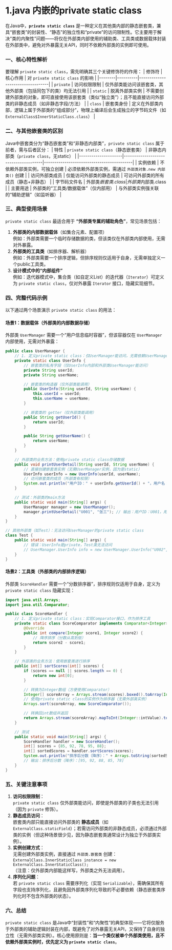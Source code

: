 # 1.java 内嵌的private static class

在Java中，**`private static class`** 是一种定义在其他类内部的静态嵌套类，兼具“嵌套类”的封装性、“静态”的独立性和“private”的访问限制性。它主要用于解决“类的内聚性”问题——将仅在外部类内部使用的辅助类、工具类或数据载体封装在外部类中，避免对外暴露无关API，同时不依赖外部类的实例即可使用。


### 一、核心特性解析
要理解 `private static class`，需先明确其三个关键修饰符的作用：
| 修饰符 | 核心作用 | 对 `private static class` 的影响 |
|--------|----------|----------------------------------|
| `private` | 访问权限限制 | 仅外部类能访问该嵌套类，其他外部类（包括同包下的类）均无法引用 |
| `static` | 脱离外部类实例 | 不需要创建外部类的对象，即可直接使用该嵌套类（类似“独立类”）；且不能直接访问外部类的非静态成员（如非静态字段/方法） |
| `class` | 嵌套类身份 | 定义在外部类内部，逻辑上属于外部类的“组成部分”，物理上编译后会生成独立的字节码文件（如 `ExternalClass$InnerStaticClass.class`） |


### 二、与其他嵌套类的区别
Java中嵌套类分为“静态嵌套类”和“非静态内部类”，`private static class` 属于前者，需与后者区分：
| 特性                | `private static class`（静态嵌套类） | 非静态内部类（`private class`，无static） |
|---------------------|--------------------------------------|-------------------------------------------|
| 实例依赖            | 不依赖外部类实例，可独立创建         | 必须依赖外部类实例，需通过 `外部类对象.new 内部类()` 创建 |
| 访问外部类成员      | 仅能访问外部类的静态成员             | 可访问外部类的所有成员（静态+非静态）     |
| 字节码文件名        | 外部类$嵌套类.class                   | 外部类$内部类.class                       |
| 主要用途            | 外部类的“工具类/数据载体”（仅内部用） | 与外部类实例强关联的“辅助逻辑”（如监听器） |


### 三、典型使用场景
`private static class` 最适合用于 **“外部类专属的辅助角色”**，常见场景包括：
1. **外部类的内部数据载体**（如集合元素、配置项）  
   例如：外部类需要一个临时存储数据的类，但该类仅在外部类内部使用，无需对外暴露。
2. **外部类的工具类**（如排序器、解析器）  
   例如：外部类需要一个排序逻辑，但排序规则仅适用于自身，无需单独定义一个public工具类。
3. **设计模式中的“内部组件”**  
   例如：迭代器模式中，集合类（如自定义List）的迭代器（`Iterator`）可定义为 `private static class`，仅对外暴露 `Iterator` 接口，隐藏实现细节。


### 四、完整代码示例
以下通过两个场景演示 `private static class` 的用法：


#### 场景1：数据载体（外部类的内部数据存储）
外部类 `UserManager` 需要一个“用户信息临时容器”，但该容器仅在 `UserManager` 内部使用，无需对外暴露：
```java
public class UserManager {
    // 1. 定义private static class：仅UserManager能访问，无需依赖UserManager实例
    private static class UserInfo {
        // 嵌套类的私有字段（仅UserInfo内部和外部类UserManager能访问）
        private String userId;
        private String userName;

        // 嵌套类的构造器（仅外部类能调用）
        public UserInfo(String userId, String userName) {
            this.userId = userId;
            this.userName = userName;
        }

        // 嵌套类的 getter（仅外部类能调用）
        public String getUserId() {
            return userId;
        }

        public String getUserName() {
            return userName;
        }
    }

    // 外部类的业务方法：使用private static class存储数据
    public void printUserDetail(String userId, String userName) {
        // 直接创建嵌套类实例（无需UserManager实例，因为是static）
        UserInfo userInfo = new UserInfo(userId, userName);
        // 访问嵌套类的成员（外部类有权限）
        System.out.println("用户ID：" + userInfo.getUserId() + "，用户名：" + userInfo.getUserName());
    }

    // 测试：外部类的main方法
    public static void main(String[] args) {
        UserManager manager = new UserManager();
        manager.printUserDetail("U001", "张三"); // 输出：用户ID：U001，用户名：张三
    }
}

// 其他外部类（如Test）：无法访问UserManager的private static class
class Test {
    public static void main(String[] args) {
        // 错误：UserInfo是private，Test类无法访问
        // UserManager.UserInfo info = new UserManager.UserInfo("U002", "李四");
    }
}
```


#### 场景2：工具类（外部类的内部排序逻辑）
外部类 `ScoreHandler` 需要一个“分数排序器”，排序规则仅适用于自身，定义为 `private static class` 隐藏实现：
```java
import java.util.Arrays;
import java.util.Comparator;

public class ScoreHandler {
    // 1. 定义private static class：实现Comparator接口，作为排序工具
    private static class ScoreComparator implements Comparator<Integer> {
        @Override
        public int compare(Integer score1, Integer score2) {
            // 降序排序（分数从高到低）
            return score2 - score1;
        }
    }

    // 外部类的业务方法：使用嵌套类进行排序
    public int[] sortScores(int[] scores) {
        if (scores == null || scores.length == 0) {
            return new int[0];
        }

        // 转换为Integer数组（方便使用Comparator）
        Integer[] scoreArray = Arrays.stream(scores).boxed().toArray(Integer[]::new);
        // 使用private static class的实例作为排序器（无需外部类实例）
        Arrays.sort(scoreArray, new ScoreComparator());

        // 转换回int数组并返回
        return Arrays.stream(scoreArray).mapToInt(Integer::intValue).toArray();
    }

    // 测试
    public static void main(String[] args) {
        ScoreHandler handler = new ScoreHandler();
        int[] scores = {85, 92, 78, 95, 88};
        int[] sortedScores = handler.sortScores(scores);
        System.out.println("排序后分数（降序）：" + Arrays.toString(sortedScores)); 
        // 输出：排序后分数（降序）：[95, 92, 88, 85, 78]
    }
}
```


### 五、关键注意事项
1. **访问权限限制**：  
   `private static class` 仅外部类能访问，即使是外部类的子类也无法引用（因为 `private` 修饰）。
2. **静态成员访问**：  
   嵌套类内部只能直接访问外部类的 **静态成员**（如 `ExternalClass.staticField`）；若需访问外部类的非静态成员，必须通过外部类的实例（但这种场景很少见，因为静态嵌套类通常设计为独立于外部类实例）。
3. **实例创建方式**：  
   无需创建外部类实例，直接通过 `外部类.嵌套类` 创建：  
   `ExternalClass.InnerStaticClass instance = new ExternalClass.InnerStaticClass();`  
   （注意：仅外部类内部能这样写，外部类之外无法调用）。
4. **序列化问题**：  
   若 `private static class` 需要序列化（实现 `Serializable`），需确保其所有字段也支持序列化，且避免因外部类序列化导致的不必要依赖（静态嵌套类序列化时不包含外部类的状态）。


### 六、总结
`private static class` 是Java中“封装性”和“内聚性”的典型体现——它将仅服务于外部类的辅助逻辑封装在内部，既避免了对外暴露无关API，又保持了自身的独立性（无需外部类实例）。核心使用原则是：**当一个类仅被单个外部类使用，且不依赖外部类实例时，优先定义为 `private static class`**。